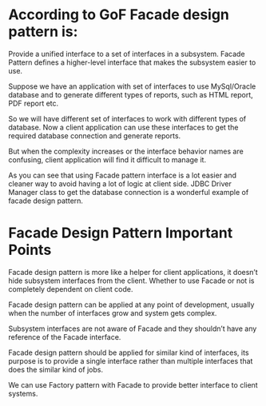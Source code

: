 # According to GoF Facade design pattern is:

Provide a unified interface to a set of interfaces in a subsystem. Facade Pattern defines a higher-level interface that 
makes the subsystem easier to use.

Suppose we have an application with set of interfaces to use MySql/Oracle database and to generate different types of 
reports, such as HTML report, PDF report etc.

So we will have different set of interfaces to work with different types of database. Now a client application can use 
these interfaces to get the required database connection and generate reports.

But when the complexity increases or the interface behavior names are confusing, client application will find it 
difficult to manage it.



As you can see that using Facade pattern interface is a lot easier and cleaner way to avoid having a lot of logic at 
client side. JDBC Driver Manager class to get the database connection is a wonderful example of facade design pattern.

# Facade Design Pattern Important Points

Facade design pattern is more like a helper for client applications, it doesn’t hide subsystem interfaces from the client.
 Whether to use Facade or not is completely dependent on client code.
 
Facade design pattern can be applied at any point of development, usually when the number of interfaces grow and 
system gets complex.

Subsystem interfaces are not aware of Facade and they shouldn’t have any reference of the Facade interface.

Facade design pattern should be applied for similar kind of interfaces, its purpose is to provide a single interface 
rather than multiple interfaces that does the similar kind of jobs.

We can use Factory pattern with Facade to provide better interface to client systems.